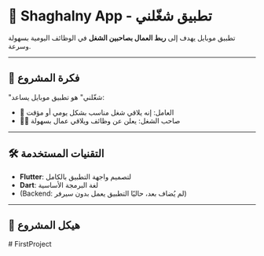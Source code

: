 # 💼 Shaghalny App - تطبيق شغّلني

تطبيق موبايل يهدف إلى **ربط العمال بصاحبين الشغل** في الوظائف اليومية بسهولة وسرعة.

---

## 📱 فكرة المشروع

"شغّلني" هو تطبيق موبايل يساعد:

- 🔨 العامل: إنه يلاقي شغل مناسب بشكل يومي أو مؤقت
- 🧑‍💼 صاحب الشغل: يعلن عن وظائف ويلاقي عمال بسهولة

---

## 🛠️ التقنيات المستخدمة

- **Flutter**: لتصميم واجهة التطبيق بالكامل
- **Dart**: لغة البرمجة الأساسية
- (Backend: لم يُضاف بعد، حاليًا التطبيق يعمل بدون سيرفر)

---

## 📂 هيكل المشروع

#   F i r s t P r o j e c t  
 